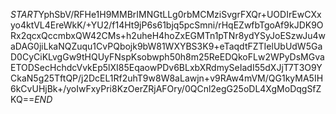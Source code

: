 $START$YphSbV/RFHe1H9MMBrIMNGtLLg0rbMCMziSvgrFXQr+UODIrEwCXxyo4ktVL4EreWkK/+YU2/f14Ht9jP6s61bjq5pcSmni/rHqEZwfbTgoAf9kJDK9ORx2qcxQccmbxQW42CMs+h2uheH4hoZxEGMTn1pTNr8ydYSyJoESzwJu4waDAG0jiLkaNQZuqu1CvPQbojk9bW81WXYBS3K9+eTaqdtFZTIelUbUdW5GaD0CyCiKLvgGw9tHQUyFNspKsobwph50h8m25ReEDQkoFLw2WPyDsMGvaETODSecHchdcVvkEp5lXI85EqaowPDv6BLxbXRdmySeIadI55dXJjT7T3O9YCkaN5g25TftQP/j2DcEL1Rf2uhT9w8W8aLawjn+v9RAw4mVM/QG1kyMA5IH6kCvUHjBk+/yoIwFxyPri8KzOerZRjAFOry/0QCnl2egG25oDL4XgMoDqgSfZKQ==$END$